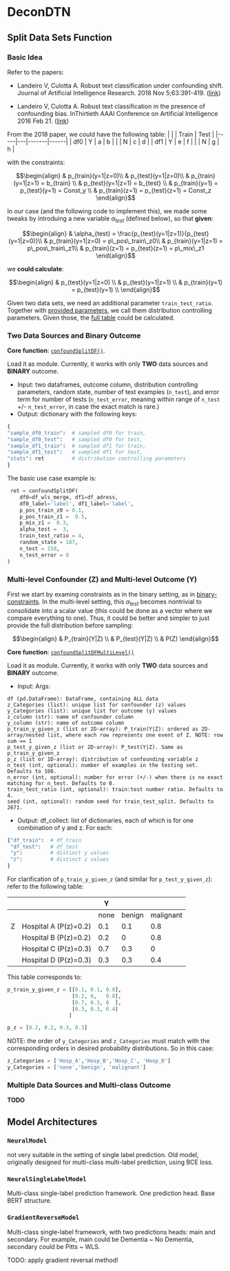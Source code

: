 # DeconDTN

## Split Data Sets Function

### Basic Idea
Refer to the papers:

- Landeiro V, Culotta A. Robust text classification under confounding shift. Journal of Artificial Intelligence Research. 2018 Nov 5;63:391-419. ([link](https://www.jair.org/index.php/jair/article/view/11248))

- Landeiro V, Culotta A. Robust text classification in the presence of confounding bias. InThirtieth AAAI Conference on Artificial Intelligence 2016 Feb 21. ([link](https://ojs.aaai.org/index.php/AAAI/article/view/9997))


From the 2018 paper, we could have the following table:
<a id="contigency_table"></a>
|     |   | Train | Test |
|-----|---|-------|------|
| df0 | Y | a     | b    |
|     | N | c     | d    |
| df1 | Y | e     | f    |
|     | N | g     | h    |

with the constraints: <a id="binary_contraint"></a>

```math
\begin{align}
& p_{train}(y=1|z=0)\\

& p_{test}(y=1|z=0)\\


& p_{train}(y=1|z=1) = b_{train} \\
& p_{test}(y=1|z=1) = b_{test} \\
& p_{train}(y=1) = p_{test}(y=1) = Const_y \\
& p_{train}(z=1) = p_{test}(z=1) = Const_z

\end{align}
```

In our case (and the following code to implement this), we made some tweaks by introduing a new variable $\alpha_{test}$ (defined below), so that **given**:
<a id="factors"></a>
```math
\begin{align}
& \alpha_{test} = \frac{p_{test}(y=1|z=1)}{p_{test}(y=1|z=0)}\\

& p_{train}(y=1|z=0) = p\_pos\_train\_z0\\

& p_{train}(y=1|z=1) = p\_pos\_train\_z1\\

& p_{train}(z=1) = p_{test}(z=1) = p\_mix\_z1
\end{align}
```

we **could calculate**:
```math
\begin{align}

& p_{test}(y=1|z=0) \\
& p_{test}(y=1|z=1) \\
& p_{train}(y=1) = p_{test}(y=1) \\

\end{align}
```

Given two data sets, we need an additional parameter `train_test_ratio`. Together with [provided parameters](#factors), we call them distribution controlling parameters. Given those, the [full table](#contigency_table) could be calculated. 

### Two Data Sources and Binary Outcome

**Core function**: [`confoundSplitDF()`](src/utils.py). 

Load it as module. Currently, it works with only **TWO** data sources and **BINARY** outcome.

- Input: two dataframes, outcome column, distribution controlling parameters, random state, number of test examples (`n_test`), and error term for number of tests (`n_test_error`, meaning within range of `n_test` +/- `n_test_error`, in case the exact match is rare.)
- Output: dictionary with the following keys:

```python
{
"sample_df0_train":  # sampled df0 for train,
"sample_df0_test":   # sampled df0 for test,
"sample_df1_train":  # sampled df1 for train,
"sample_df1_test":   # sampled df1 for test,
"stats": ret         # distribution controlling parameters
}
```

The basic use case example is:
```python
 ret = confoundSplitDF(
    df0=df_wls_merge, df1=df_adress, 
    df0_label='label', df1_label='label',
    p_pos_train_z0 = 0.1, 
    p_pos_train_z1 =  0.5, 
    p_mix_z1 =  0.3, 
    alpha_test =  3,
    train_test_ratio = 4,
    random_state = 187,
    n_test = 150,
    n_test_error = 0
)
```


### Multi-level Confounder (Z) and Multi-level Outcome (Y)

First we start by examing constraints as in the binary setting, as in [binary-constraints](#binary_contraint). In the multi-level setting, this $\alpha_{test}$ becomes nontrivial to consolidate into a scalar value (this could be done as a vector where we compare everything to one). Thus, it could be better and simpler to just provide the full distribution before sampling:
```math
\begin{align}

& P_{train}(Y|Z) \\
& P_{test}(Y|Z) \\
& P(Z)

\end{align}
```

**Core function**: [`confoundSplitDFMultiLevel()`](src/utils.py)

Load it as module. Currently, it works with only **TWO** data sources and **BINARY** outcome.

- Input: Args:
```
df (pd.DataFrame): DataFrame, containing ALL data
z_Categories (list): unique list for confounder (z) values
y_Categories (list): unique list for outcome (y) values
z_column (str): name of confounder column
y_column (str): name of outcome column
p_train_y_given_z (list or 2D-array): P_train(Y|Z): ordered as 2D-array/nested list, where each row represents one event of Z. NOTE: row sum == 1
p_test_y_given_z (list or 2D-array): P_test(Y|Z). Same as p_train_y_given_z
p_z (list or 1D-array): distribution of confounding variable z
n_test (int, optional): number of examples in the testing set. Defaults to 100.
n_error (int, optional): number for error (+/-) when there is no exact matching for n_test. Defaults to 0.
train_test_ratio (int, optional): train:test number ratio. Defaults to 4.
seed (int, optional): random seed for train_test_split. Defaults to 2671.
```
- Output:  df_collect: list of dictionaries, each of which is for one combination of y and z. For each:

```python
{"df_train":  # df_train
 "df_test":   # df_test 
 "y":         # distinct y values 
 "z":         # distinct z values
}
```

For clarification of `p_train_y_given_z` (and similar for `p_test_y_given_z`): refer to the following table:

|   |                       | Y    |        |           |
|---|-----------------------|------|--------|-----------|
|   |                       | none | benign | malignant |
| Z | Hospital A (P(z)=0.2) | 0.1  | 0.1    | 0.8       |
|   | Hospital B (P(z)=0.2) | 0.2  | 0      | 0.8       |
|   | Hospital C (P(z)=0.3) | 0.7  | 0.3    | 0         |
|   | Hospital D (P(z)=0.3) | 0.3  | 0.3    | 0.4       |

This table corresponds to:
```python
p_train_y_given_z = [[0.1, 0.1, 0.8], 
                     [0.2, 0,   0.8], 
                     [0.7, 0.3, 0  ],
                     [0.3, 0.3, 0.4]
                    ]

p_z = [0.2, 0.2, 0.3, 0.3]
```

NOTE: the order of `y_Categories` and `z_Categories` must match with the corresponding orders in desired probability distributions. So in this case:
```python
z_Categories = ['Hosp_A','Hosp_B','Hosp_C', 'Hosp_D']
y_Categories = ['none','benign', 'malignant']

```


### Multiple Data Sources and Multi-class Outcome
**TODO**

## Model Architectures

### `NeuralModel`
not very suitable in the setting of single label prediction. Old model, originally designed for multi-class multi-label prediction, using BCE loss.

### `NeuralSingleLabelModel`
Multi-class single-label prediction framework. One prediction head. Base BERT structure.

### `GradientReverseModel`
Multi-class single-label framework, with two predictions heads: main and secondary. For example, main could be Dementia ~ No Dementia, secondary could be Pitts ~ WLS.

TODO: apply gradient reversal method!